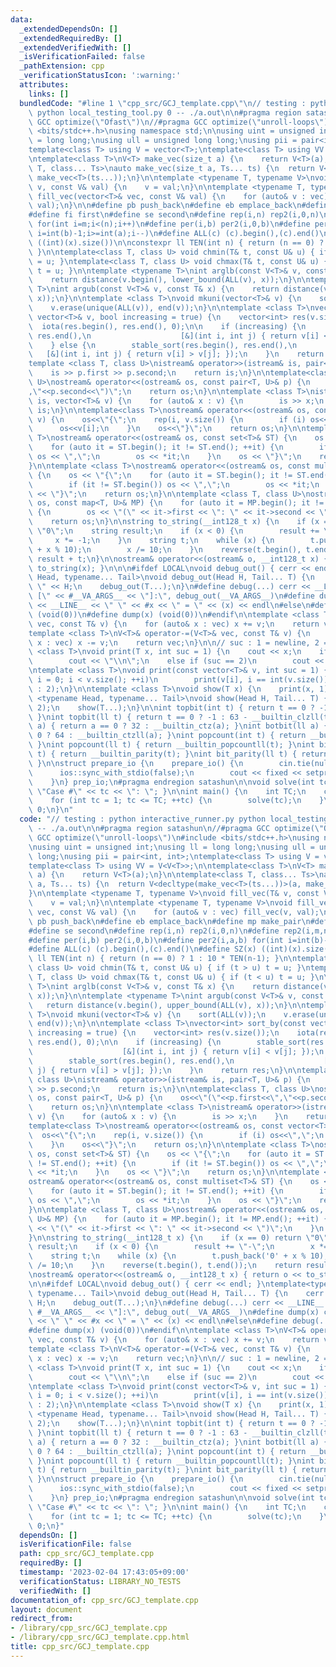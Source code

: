 ```yaml
---
data:
  _extendedDependsOn: []
  _extendedRequiredBy: []
  _extendedVerifiedWith: []
  _isVerificationFailed: false
  _pathExtension: cpp
  _verificationStatusIcon: ':warning:'
  attributes:
    links: []
  bundledCode: "#line 1 \"cpp_src/GCJ_template.cpp\"\n// testing : python interactive_runner.py\
    \ python local_testing_tool.py 0 -- ./a.out\n\n#pragma region satashun\n//#pragma\
    \ GCC optimize(\"Ofast\")\n//#pragma GCC optimize(\"unroll-loops\")\n#include\
    \ <bits/stdc++.h>\nusing namespace std;\n\nusing uint = unsigned int;\nusing ll\
    \ = long long;\nusing ull = unsigned long long;\nusing pii = pair<int, int>;\n\
    template<class T> using V = vector<T>;\ntemplate<class T> using VV = V<V<T>>;\n\
    \ntemplate<class T>\nV<T> make_vec(size_t a) {\n    return V<T>(a);\n}\n\ntemplate<class\
    \ T, class... Ts>\nauto make_vec(size_t a, Ts... ts) {\n  return V<decltype(make_vec<T>(ts...))>(a,\
    \ make_vec<T>(ts...));\n}\n\ntemplate <typename T, typename V>\nvoid fill_vec(T&\
    \ v, const V& val) {\n    v = val;\n}\n\ntemplate <typename T, typename V>\nvoid\
    \ fill_vec(vector<T>& vec, const V& val) {\n    for (auto& v : vec) fill_vec(v,\
    \ val);\n}\n\n#define pb push_back\n#define eb emplace_back\n#define mp make_pair\n\
    #define fi first\n#define se second\n#define rep(i,n) rep2(i,0,n)\n#define rep2(i,m,n)\
    \ for(int i=m;i<(n);i++)\n#define per(i,b) per2(i,0,b)\n#define per2(i,a,b) for(int\
    \ i=int(b)-1;i>=int(a);i--)\n#define ALL(c) (c).begin(),(c).end()\n#define SZ(x)\
    \ ((int)(x).size())\n\nconstexpr ll TEN(int n) { return (n == 0) ? 1 : 10 * TEN(n-1);\
    \ }\n\ntemplate<class T, class U> void chmin(T& t, const U& u) { if (t > u) t\
    \ = u; }\ntemplate<class T, class U> void chmax(T& t, const U& u) { if (t < u)\
    \ t = u; }\n\ntemplate <typename T>\nint arglb(const V<T>& v, const T& x) {\n\
    \    return distance(v.begin(), lower_bound(ALL(v), x));\n}\n\ntemplate <typename\
    \ T>\nint argub(const V<T>& v, const T& x) {\n    return distance(v.begin(), upper_bound(ALL(v),\
    \ x));\n}\n\ntemplate <class T>\nvoid mkuni(vector<T>& v) {\n    sort(ALL(v));\n\
    \    v.erase(unique(ALL(v)), end(v));\n}\n\ntemplate <class T>\nvector<int> sort_by(const\
    \ vector<T>& v, bool increasing = true) {\n    vector<int> res(v.size());\n  \
    \  iota(res.begin(), res.end(), 0);\n\n    if (increasing) {\n        stable_sort(res.begin(),\
    \ res.end(),\n                    [&](int i, int j) { return v[i] < v[j]; });\n\
    \    } else {\n        stable_sort(res.begin(), res.end(),\n                 \
    \   [&](int i, int j) { return v[i] > v[j]; });\n    }\n    return res;\n}\n\n\
    template <class T, class U>\nistream& operator>>(istream& is, pair<T, U>& p) {\n\
    \    is >> p.first >> p.second;\n    return is;\n}\n\ntemplate<class T, class\
    \ U>\nostream& operator<<(ostream& os, const pair<T, U>& p) {\n    os<<\"(\"<<p.first<<\"\
    ,\"<<p.second<<\")\";\n    return os;\n}\n\ntemplate <class T>\nistream& operator>>(istream&\
    \ is, vector<T>& v) {\n    for (auto& x : v) {\n        is >> x;\n    }\n    return\
    \ is;\n}\n\ntemplate<class T>\nostream& operator<<(ostream& os, const vector<T>&\
    \ v) {\n    os<<\"{\";\n    rep(i, v.size()) {\n        if (i) os<<\",\";\n  \
    \      os<<v[i];\n    }\n    os<<\"}\";\n    return os;\n}\n\ntemplate <class\
    \ T>\nostream& operator<<(ostream& os, const set<T>& ST) {\n    os << \"{\";\n\
    \    for (auto it = ST.begin(); it != ST.end(); ++it) {\n        if (it != ST.begin())\
    \ os << \",\";\n        os << *it;\n    }\n    os << \"}\";\n    return os;\n\
    }\n\ntemplate <class T>\nostream& operator<<(ostream& os, const multiset<T>& ST)\
    \ {\n    os << \"{\";\n    for (auto it = ST.begin(); it != ST.end(); ++it) {\n\
    \        if (it != ST.begin()) os << \",\";\n        os << *it;\n    }\n    os\
    \ << \"}\";\n    return os;\n}\n\ntemplate <class T, class U>\nostream& operator<<(ostream&\
    \ os, const map<T, U>& MP) {\n    for (auto it = MP.begin(); it != MP.end(); ++it)\
    \ {\n        os << \"(\" << it->first << \": \" << it->second << \")\";\n    }\n\
    \    return os;\n}\n\nstring to_string(__int128_t x) {\n    if (x == 0) return\
    \ \"0\";\n    string result;\n    if (x < 0) {\n        result += \"-\";\n   \
    \     x *= -1;\n    }\n    string t;\n    while (x) {\n        t.push_back('0'\
    \ + x % 10);\n        x /= 10;\n    }\n    reverse(t.begin(), t.end());\n    return\
    \ result + t;\n}\n\nostream& operator<<(ostream& o, __int128_t x) { return o <<\
    \ to_string(x); }\n\n\n#ifdef LOCAL\nvoid debug_out() { cerr << endl; }\ntemplate<typename\
    \ Head, typename... Tail>\nvoid debug_out(Head H, Tail... T) {\n    cerr << \"\
    \ \" << H;\n    debug_out(T...);\n}\n#define debug(...) cerr << __LINE__ << \"\
    \ [\" << #__VA_ARGS__ << \"]:\", debug_out(__VA_ARGS__)\n#define dump(x) cerr\
    \ << __LINE__ << \" \" << #x << \" = \" << (x) << endl\n#else\n#define debug(...)\
    \ (void(0))\n#define dump(x) (void(0))\n#endif\n\ntemplate <class T>\nV<T>& operator+=(V<T>&\
    \ vec, const T& v) {\n    for (auto& x : vec) x += v;\n    return vec;\n}\n\n\
    template <class T>\nV<T>& operator-=(V<T>& vec, const T& v) {\n    for (auto&\
    \ x : vec) x -= v;\n    return vec;\n}\n\n// suc : 1 = newline, 2 = space\ntemplate\
    \ <class T>\nvoid print(T x, int suc = 1) {\n    cout << x;\n    if (suc == 1)\n\
    \        cout << \"\\n\";\n    else if (suc == 2)\n        cout << \" \";\n}\n\
    \ntemplate <class T>\nvoid print(const vector<T>& v, int suc = 1) {\n    for (int\
    \ i = 0; i < v.size(); ++i)\n        print(v[i], i == int(v.size()) - 1 ? suc\
    \ : 2);\n}\n\ntemplate <class T>\nvoid show(T x) {\n    print(x, 1);\n}\n\ntemplate\
    \ <typename Head, typename... Tail>\nvoid show(Head H, Tail... T) {\n    print(H,\
    \ 2);\n    show(T...);\n}\n\nint topbit(int t) { return t == 0 ? -1 : 31 - __builtin_clz(t);\
    \ }\nint topbit(ll t) { return t == 0 ? -1 : 63 - __builtin_clzll(t); }\nint botbit(int\
    \ a) { return a == 0 ? 32 : __builtin_ctz(a); }\nint botbit(ll a) { return a ==\
    \ 0 ? 64 : __builtin_ctzll(a); }\nint popcount(int t) { return __builtin_popcount(t);\
    \ }\nint popcount(ll t) { return __builtin_popcountll(t); }\nint bit_parity(int\
    \ t) { return __builtin_parity(t); }\nint bit_parity(ll t) { return __builtin_parityll(t);\
    \ }\n\nstruct prepare_io {\n    prepare_io() {\n        cin.tie(nullptr);\n  \
    \      ios::sync_with_stdio(false);\n        cout << fixed << setprecision(10);\n\
    \    }\n} prep_io;\n#pragma endregion satashun\n\nvoid solve(int tc) { cout <<\
    \ \"Case #\" << tc << \": \"; }\n\nint main() {\n    int TC;\n    cin >> TC;\n\
    \    for (int tc = 1; tc <= TC; ++tc) {\n        solve(tc);\n    }\n    return\
    \ 0;\n}\n"
  code: "// testing : python interactive_runner.py python local_testing_tool.py 0\
    \ -- ./a.out\n\n#pragma region satashun\n//#pragma GCC optimize(\"Ofast\")\n//#pragma\
    \ GCC optimize(\"unroll-loops\")\n#include <bits/stdc++.h>\nusing namespace std;\n\
    \nusing uint = unsigned int;\nusing ll = long long;\nusing ull = unsigned long\
    \ long;\nusing pii = pair<int, int>;\ntemplate<class T> using V = vector<T>;\n\
    template<class T> using VV = V<V<T>>;\n\ntemplate<class T>\nV<T> make_vec(size_t\
    \ a) {\n    return V<T>(a);\n}\n\ntemplate<class T, class... Ts>\nauto make_vec(size_t\
    \ a, Ts... ts) {\n  return V<decltype(make_vec<T>(ts...))>(a, make_vec<T>(ts...));\n\
    }\n\ntemplate <typename T, typename V>\nvoid fill_vec(T& v, const V& val) {\n\
    \    v = val;\n}\n\ntemplate <typename T, typename V>\nvoid fill_vec(vector<T>&\
    \ vec, const V& val) {\n    for (auto& v : vec) fill_vec(v, val);\n}\n\n#define\
    \ pb push_back\n#define eb emplace_back\n#define mp make_pair\n#define fi first\n\
    #define se second\n#define rep(i,n) rep2(i,0,n)\n#define rep2(i,m,n) for(int i=m;i<(n);i++)\n\
    #define per(i,b) per2(i,0,b)\n#define per2(i,a,b) for(int i=int(b)-1;i>=int(a);i--)\n\
    #define ALL(c) (c).begin(),(c).end()\n#define SZ(x) ((int)(x).size())\n\nconstexpr\
    \ ll TEN(int n) { return (n == 0) ? 1 : 10 * TEN(n-1); }\n\ntemplate<class T,\
    \ class U> void chmin(T& t, const U& u) { if (t > u) t = u; }\ntemplate<class\
    \ T, class U> void chmax(T& t, const U& u) { if (t < u) t = u; }\n\ntemplate <typename\
    \ T>\nint arglb(const V<T>& v, const T& x) {\n    return distance(v.begin(), lower_bound(ALL(v),\
    \ x));\n}\n\ntemplate <typename T>\nint argub(const V<T>& v, const T& x) {\n \
    \   return distance(v.begin(), upper_bound(ALL(v), x));\n}\n\ntemplate <class\
    \ T>\nvoid mkuni(vector<T>& v) {\n    sort(ALL(v));\n    v.erase(unique(ALL(v)),\
    \ end(v));\n}\n\ntemplate <class T>\nvector<int> sort_by(const vector<T>& v, bool\
    \ increasing = true) {\n    vector<int> res(v.size());\n    iota(res.begin(),\
    \ res.end(), 0);\n\n    if (increasing) {\n        stable_sort(res.begin(), res.end(),\n\
    \                    [&](int i, int j) { return v[i] < v[j]; });\n    } else {\n\
    \        stable_sort(res.begin(), res.end(),\n                    [&](int i, int\
    \ j) { return v[i] > v[j]; });\n    }\n    return res;\n}\n\ntemplate <class T,\
    \ class U>\nistream& operator>>(istream& is, pair<T, U>& p) {\n    is >> p.first\
    \ >> p.second;\n    return is;\n}\n\ntemplate<class T, class U>\nostream& operator<<(ostream&\
    \ os, const pair<T, U>& p) {\n    os<<\"(\"<<p.first<<\",\"<<p.second<<\")\";\n\
    \    return os;\n}\n\ntemplate <class T>\nistream& operator>>(istream& is, vector<T>&\
    \ v) {\n    for (auto& x : v) {\n        is >> x;\n    }\n    return is;\n}\n\n\
    template<class T>\nostream& operator<<(ostream& os, const vector<T>& v) {\n  \
    \  os<<\"{\";\n    rep(i, v.size()) {\n        if (i) os<<\",\";\n        os<<v[i];\n\
    \    }\n    os<<\"}\";\n    return os;\n}\n\ntemplate <class T>\nostream& operator<<(ostream&\
    \ os, const set<T>& ST) {\n    os << \"{\";\n    for (auto it = ST.begin(); it\
    \ != ST.end(); ++it) {\n        if (it != ST.begin()) os << \",\";\n        os\
    \ << *it;\n    }\n    os << \"}\";\n    return os;\n}\n\ntemplate <class T>\n\
    ostream& operator<<(ostream& os, const multiset<T>& ST) {\n    os << \"{\";\n\
    \    for (auto it = ST.begin(); it != ST.end(); ++it) {\n        if (it != ST.begin())\
    \ os << \",\";\n        os << *it;\n    }\n    os << \"}\";\n    return os;\n\
    }\n\ntemplate <class T, class U>\nostream& operator<<(ostream& os, const map<T,\
    \ U>& MP) {\n    for (auto it = MP.begin(); it != MP.end(); ++it) {\n        os\
    \ << \"(\" << it->first << \": \" << it->second << \")\";\n    }\n    return os;\n\
    }\n\nstring to_string(__int128_t x) {\n    if (x == 0) return \"0\";\n    string\
    \ result;\n    if (x < 0) {\n        result += \"-\";\n        x *= -1;\n    }\n\
    \    string t;\n    while (x) {\n        t.push_back('0' + x % 10);\n        x\
    \ /= 10;\n    }\n    reverse(t.begin(), t.end());\n    return result + t;\n}\n\
    \nostream& operator<<(ostream& o, __int128_t x) { return o << to_string(x); }\n\
    \n\n#ifdef LOCAL\nvoid debug_out() { cerr << endl; }\ntemplate<typename Head,\
    \ typename... Tail>\nvoid debug_out(Head H, Tail... T) {\n    cerr << \" \" <<\
    \ H;\n    debug_out(T...);\n}\n#define debug(...) cerr << __LINE__ << \" [\" <<\
    \ #__VA_ARGS__ << \"]:\", debug_out(__VA_ARGS__)\n#define dump(x) cerr << __LINE__\
    \ << \" \" << #x << \" = \" << (x) << endl\n#else\n#define debug(...) (void(0))\n\
    #define dump(x) (void(0))\n#endif\n\ntemplate <class T>\nV<T>& operator+=(V<T>&\
    \ vec, const T& v) {\n    for (auto& x : vec) x += v;\n    return vec;\n}\n\n\
    template <class T>\nV<T>& operator-=(V<T>& vec, const T& v) {\n    for (auto&\
    \ x : vec) x -= v;\n    return vec;\n}\n\n// suc : 1 = newline, 2 = space\ntemplate\
    \ <class T>\nvoid print(T x, int suc = 1) {\n    cout << x;\n    if (suc == 1)\n\
    \        cout << \"\\n\";\n    else if (suc == 2)\n        cout << \" \";\n}\n\
    \ntemplate <class T>\nvoid print(const vector<T>& v, int suc = 1) {\n    for (int\
    \ i = 0; i < v.size(); ++i)\n        print(v[i], i == int(v.size()) - 1 ? suc\
    \ : 2);\n}\n\ntemplate <class T>\nvoid show(T x) {\n    print(x, 1);\n}\n\ntemplate\
    \ <typename Head, typename... Tail>\nvoid show(Head H, Tail... T) {\n    print(H,\
    \ 2);\n    show(T...);\n}\n\nint topbit(int t) { return t == 0 ? -1 : 31 - __builtin_clz(t);\
    \ }\nint topbit(ll t) { return t == 0 ? -1 : 63 - __builtin_clzll(t); }\nint botbit(int\
    \ a) { return a == 0 ? 32 : __builtin_ctz(a); }\nint botbit(ll a) { return a ==\
    \ 0 ? 64 : __builtin_ctzll(a); }\nint popcount(int t) { return __builtin_popcount(t);\
    \ }\nint popcount(ll t) { return __builtin_popcountll(t); }\nint bit_parity(int\
    \ t) { return __builtin_parity(t); }\nint bit_parity(ll t) { return __builtin_parityll(t);\
    \ }\n\nstruct prepare_io {\n    prepare_io() {\n        cin.tie(nullptr);\n  \
    \      ios::sync_with_stdio(false);\n        cout << fixed << setprecision(10);\n\
    \    }\n} prep_io;\n#pragma endregion satashun\n\nvoid solve(int tc) { cout <<\
    \ \"Case #\" << tc << \": \"; }\n\nint main() {\n    int TC;\n    cin >> TC;\n\
    \    for (int tc = 1; tc <= TC; ++tc) {\n        solve(tc);\n    }\n    return\
    \ 0;\n}"
  dependsOn: []
  isVerificationFile: false
  path: cpp_src/GCJ_template.cpp
  requiredBy: []
  timestamp: '2023-02-04 17:43:05+09:00'
  verificationStatus: LIBRARY_NO_TESTS
  verifiedWith: []
documentation_of: cpp_src/GCJ_template.cpp
layout: document
redirect_from:
- /library/cpp_src/GCJ_template.cpp
- /library/cpp_src/GCJ_template.cpp.html
title: cpp_src/GCJ_template.cpp
---
```

